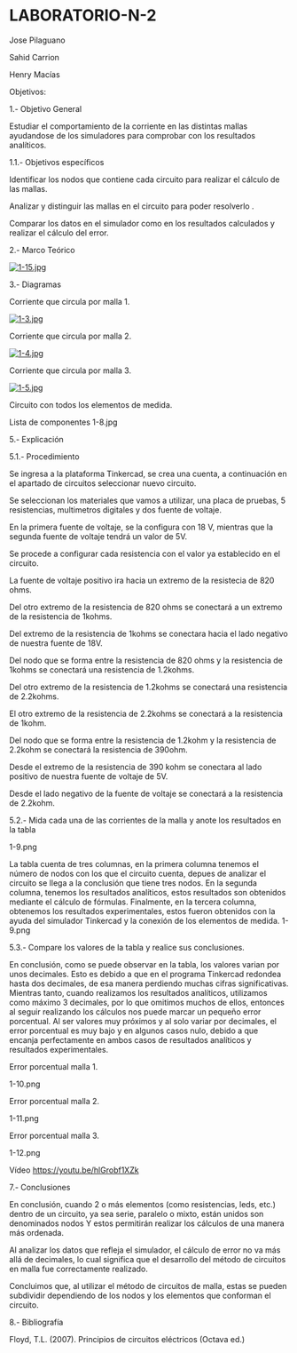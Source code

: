 # LABORATORIO-N-2
Jose Pilaguano

Sahid Carrion

Henry Macías

Objetivos:

1.- Objetivo General

Estudiar el comportamiento de la corriente en las distintas mallas ayudandose de los simuladores para comprobar con los resultados analíticos.

1.1.- Objetivos específicos

Identificar los nodos que contiene cada circuito para realizar el cálculo de las mallas.

Analizar y distinguir las mallas en el circuito para poder resolverlo .

Comparar los datos en el simulador como en los resultados calculados y realizar el cálculo del error.

2.- Marco Teórico

[![1-15.jpg](https://i.postimg.cc/WbxHgM2Q/1-15.jpg)](https://postimg.cc/vcLhdxxz)

3.- Diagramas

Corriente que circula por malla 1.

[![1-3.jpg](https://i.postimg.cc/Kv1W19yP/1-3.jpg)](https://postimg.cc/bsjgM9rr)

Corriente que circula por malla 2.

[![1-4.jpg](https://i.postimg.cc/dQHXQbgQ/1-4.jpg)](https://postimg.cc/XX5xQzVt)

Corriente que circula por malla 3.

[![1-5.jpg](https://i.postimg.cc/NFSPmX2C/1-5.jpg)](https://postimg.cc/hQ8rqfrV)

Circuito con todos los elementos de medida.



Lista de componentes
1-8.jpg

5.- Explicación

5.1.- Procedimiento

Se ingresa a la plataforma Tinkercad, se crea una cuenta, a continuación en el apartado de circuitos seleccionar nuevo circuito.

Se seleccionan los materiales que vamos a utilizar, una placa de pruebas, 5 resistencias, multimetros digitales y dos fuente de voltaje.

En la primera fuente de voltaje, se la configura con 18 V, mientras que la segunda fuente de voltaje tendrá un valor de 5V.

Se procede a configurar cada resistencia con el valor ya establecido en el circuito.

La fuente de voltaje positivo ira hacia un extremo de la resistecia de 820 ohms.

Del otro extremo de la resistencia de 820 ohms se conectará a un extremo de la resistencia de 1kohms.

Del extremo de la resistencia de 1kohms se conectara hacia el lado negativo de nuestra fuente de 18V.

Del nodo que se forma entre la resistencia de 820 ohms y la resistencia de 1kohms se conectará una resistencia de 1.2kohms.

Del otro extremo de la resistencia de 1.2kohms se conectará una resistencia de 2.2kohms.

El otro extremo de la resistencia de 2.2kohms se conectará a la resistencia de 1kohm.

Del nodo que se forma entre la resistencia de 1.2kohm y la resistencia de 2.2kohm se conectará la resistencia de 390ohm.

Desde el extremo de la resistencia de 390 kohm se conectara al lado positivo de nuestra fuente de voltaje de 5V.

Desde el lado negativo de la fuente de voltaje se conectará a la resistencia de 2.2kohm.

5.2.- Mida cada una de las corrientes de la malla y anote los resultados en la tabla

1-9.png

La tabla cuenta de tres columnas, en la primera columna tenemos el número de nodos con los que el circuito cuenta, depues de analizar el circuito se llega a la conclusión que tiene tres nodos. En la segunda columna, tenemos los resultados analíticos, estos resultados son obtenidos mediante el cálculo de fórmulas. Finalmente, en la tercera columna, obtenemos los resultados experimentales, estos fueron obtenidos con la ayuda del simulador Tinkercad y la conexión de los elementos de medida. 1-9.png

5.3.- Compare los valores de la tabla y realice sus conclusiones.

En conclusión, como se puede observar en la tabla, los valores varian por unos decimales. Esto es debido a que en el programa Tinkercad redondea hasta dos decimales, de esa manera perdiendo muchas cifras significativas. Mientras tanto, cuando realizamos los resultados analíticos, utilizamos como máximo 3 decimales, por lo que omitimos muchos de ellos, entonces al seguir realizando los cálculos nos puede marcar un pequeño error porcentual. Al ser valores muy próximos y al solo variar por decimales, el error porcentual es muy bajo y en algunos casos nulo, debido a que encanja perfectamente en ambos casos de resultados analíticos y resultados experimentales.

Error porcentual malla 1.

1-10.png

Error porcentual malla 2.

1-11.png

Error porcentual malla 3.

1-12.png

Vídeo
https://youtu.be/hlGrobf1XZk

7.- Conclusiones

En conclusión, cuando 2 o más elementos (como resistencias, leds, etc.) dentro de un circuito, ya sea serie, paralelo o mixto, están unidos son denominados nodos Y estos permitirán realizar los cálculos de una manera más ordenada.

Al analizar los datos que refleja el simulador, el cálculo de error no va más allá de decimales, lo cual significa que el desarrollo del método de circuitos en malla fue correctamente realizado.

Concluimos que, al utilizar el método de circuitos de malla, estas se pueden subdividir dependiendo de los nodos y los elementos que conforman el circuito.

8.- Bibliografía

Floyd, T.L. (2007). Principios de circuitos eléctricos (Octava ed.)
